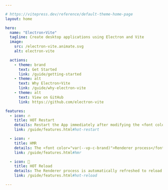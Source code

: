 ```yaml
---

# https://vitepress.dev/reference/default-theme-home-page
layout: home

hero:
  name: "Electron⚡️Vite"
  tagline: Create desktop applications using Electron and Vite
  image:
    src: /electron-vite.animate.svg
    alt: electron-vite

  actions:
    - theme: brand
      text: Get Started
      link: /guide/getting-started
    - theme: alt
      text: Why Electron⚡️Vite
      link: /guide/why-electron-vite
    - theme: alt
      text: View on GitHub
      link: https://github.com/electron-vite

features:
  - icon: 🔥
    title: HOT Restart
    details: Restart the App immediately after modifying the <font color="var(--vp-c-brand)">Main process</font> code
    link: /guide/features.html#hot-restart

  - icon: ⚡️
    title: HMR
    details: The <font color="var(--vp-c-brand)">Renderer process</font> is based on the lightweight and fast HMR provided by Vite
    link: /guide/features.html#hmr

  - icon: 🔄
    title: HOT Reload
    details: The Renderer process is automatically refreshed to reload the <font color="var(--vp-c-brand)">Preload scripts</font> after the Preload scripts is modified
    link: /guide/features.html#hot-reload

---
```


